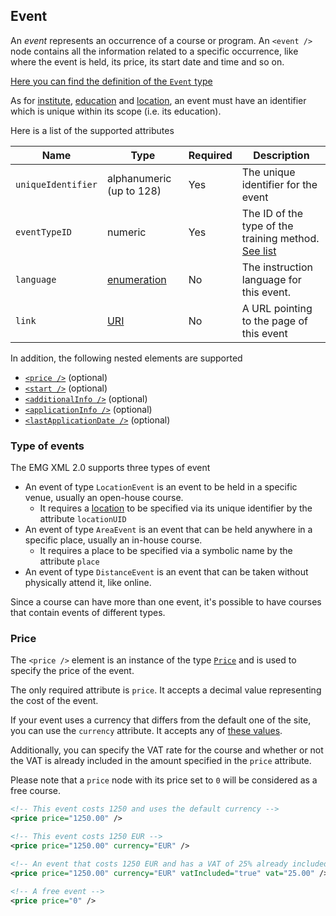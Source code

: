 ## Event

An _event_ represents an occurrence of a course or program.
An `<event />` node contains all the information related to a specific occurrence, like where the event is held, its price, its start date and time and so on.

[Here you can find the definition of the `Event` type](../../schemas/2.0/event.xsd)

As for [institute](institute.md), [education](education.md) and [location](location.md), an event must have an identifier which is unique within its scope (i.e. its education).

Here is a list of the supported attributes

|Name|Type|Required|Description|
|-|-|-|-|
|`uniqueIdentifier`|alphanumeric (up to 128)|Yes|The unique identifier for the event|
|`eventTypeID`|numeric|Yes|The ID of the type of the training method. [See list](event-types.md)|
|`language`|[enumeration](../../schemas/2.0/language.xsd)|No|The instruction language for this event.|
|`link`|[URI](http://www.datypic.com/sc/xsd/t-xsd_anyURI.html)|No|A URL pointing to the page of this event|

In addition, the following nested elements are supported

* [`<price />`](#price) (optional)
* [`<start />`](#start) (optional)
* [`<additionalInfo />`](#additional-information) (optional)
* [`<applicationInfo />`](#application-information) (optional)
* [`<lastApplicationDate />`](#last-application-date) (optional)

### Type of events

The EMG XML 2.0 supports three types of event
* An event of type `LocationEvent` is an event to be held in a specific venue, usually an open-house course.
  - It requires a [location](location.md) to be specified via its unique identifier by the attribute `locationUID`
* An event of type `AreaEvent` is an event that can be held anywhere in a specific place, usually an in-house course.
  - It requires a place to be specified via a symbolic name by the attribute `place`
* An event of type `DistanceEvent` is an event that can be taken without physically attend it, like online.

Since a course can have more than one event, it's possible to have courses that contain events of different types.

### Price

The `<price />` element is an instance of the type [`Price`](../../schemas/2.0/event.xsd#L111-L123) and is used to specify the price of the event.

The only required attribute is `price`. It accepts a decimal value representing the cost of the event.

If your event uses a currency that differs from the default one of the site, you can use the `currency` attribute. It accepts any of [these values](../../schemas/2.0/currency.xsd).

Additionally, you can specify the VAT rate for the course and whether or not the VAT is already included in the amount specified in the `price` attribute.

Please note that a `price` node with its price set to `0` will be considered as a free course.

```xml
<!-- This event costs 1250 and uses the default currency --> 
<price price="1250.00" />

<!-- This event costs 1250 EUR --> 
<price price="1250.00" currency="EUR" />

<!-- An event that costs 1250 EUR and has a VAT of 25% already included --> 
<price price="1250.00" currency="EUR" vatIncluded="true" vat="25.00" />

<!-- A free event -->
<price price="0" />
```
